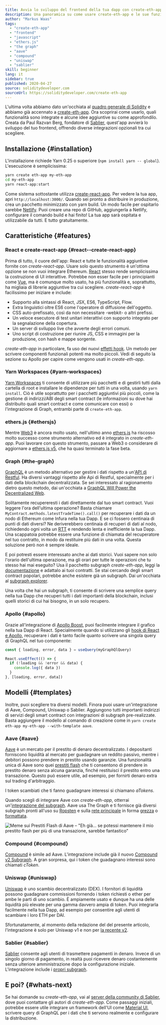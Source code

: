 ```yaml
---
title: Avvia lo sviluppo del frontend della tua dapp con create-eth-app
description: Una panoramica su come usare create-eth-app e le sue funzionalità
author: "Markus Waas"
tags:
  - "create-eth-app"
  - "frontend"
  - "javascript"
  - "ethers.js"
  - "the graph"
  - "aave"
  - "compound"
  - "uniswap"
  - "sablier"
skill: beginner
lang: it
sidebar: true
published: 2020-04-27
source: soliditydeveloper.com
sourceUrl: https://soliditydeveloper.com/create-eth-app
---
```


L'ultima volta abbiamo dato un'occhiata al [quadro generale di Solidity](https://soliditydeveloper.com/solidity-overview-2020) e abbiamo già accennato a [create-eth-app](https://github.com/PaulRBerg/create-eth-app). Ora scoprirai come usarlo, quali funzionalità sono integrate e alcune idee aggiuntive su come approfondilo. Creata da Paul Razvan Berg, fondatore di [Sablier](http://sablier.finance/), quest'app avvierà lo sviluppo del tuo frontend, offrendo diverse integrazioni opzionali tra cui scegliere.

## Installazione {#installation}

L'installazione richiede Yarn 0.25 o superiore (`npm install yarn -- global`). L'esecuzione è semplicissima:

```bash
yarn create eth-app my-eth-app
cd my-eth-app
yarn react-app:start
```

Come sistema sottostante utilizza [create-react-app](https://github.com/facebook/create-react-app). Per vedere la tua app, apri `http://localhost:3000/`. Quando sei pronto a distribuire in produzione, crea un pacchetto minimizzato con yarn build. Un modo facile per ospitarlo sarebbe [Netlify](https://www.netlify.com/). Puoi creare una repo di GitHub, aggiungerla a Netlify, configurare il comando build e hai finito! La tua app sarà ospitata e utilizzabile da tutti. E tutto gratuitamente.

## Caratteristiche {#features}

### React e create-react-app {#react--create-react-app}

Prima di tutto, il cuore dell'app: React e tutte le funzionalità aggiuntive fornite con _create-react-app_. Usare solo questo strumento è un'ottima opzione se non vuoi integrare Ethereum. [React](https://reactjs.org/) stesso rende semplicissima la costruzione di UI interattive. Potrebbe non esser facile per i principianti come [Vue](https://vuejs.org/), ma è comunque molto usato, ha più funzionalità e, soprattutto, ha migliaia di librerie aggiuntive tra cui scegliere. _create-react-app_ è facilissimo per iniziare e include:

- Supporto alla sintassi di React, JSX, ES6, TypeScript, Flow.
- Extra linguistici oltre ES6 come l'operatore di diffusione dell'oggetto.
- CSS auto-prefissato, così da non necessitare -webkit- o altri prefissi.
- Un veloce esecutore di test unitari interattivi con supporto integrato per la segnalazione della copertura.
- Un server di sviluppo live che avverte degli errori comuni.
- Uno script di costruzione per riunire JS, CSS e immagini per la produzione, con hash e mappe sorgente.

_create-eth-app_ in particolare, fa uso dei nuovi [effetti hook](https://reactjs.org/docs/hooks-effect.html). Un metodo per scrivere componenti funzionali potenti ma molto piccoli. Vedi di seguito la sezione su Apollo per capire come vengono usati in _create-eth-app_.

### Yarn Workspaces {#yarn-workspaces}

[Yarn Workspaces](https://classic.yarnpkg.com/en/docs/workspaces/) ti consente di utilizzare più pacchetti e di gestirli tutti dalla cartella di root e installare le dipendenze per tutti in una volta, usando `yarn install`. Ciò è utile soprattutto per i pacchetti aggiuntivi più piccoli, come la gestione di indirizzi/ABI degli smart contract (le informazioni su dove hai distribuito quali smart contract e come comunicare con essi) o l'integrazione di Graph, entrambi parte di `create-eth-app`.

### ethers.js {#ethersjs}

Mentre [Web3](https://web3js.readthedocs.io/en/v1.2.7/) è ancora molto usato, nell'ultimo anno [ethers.js](https://docs.ethers.io/) ha riscosso molto successo come strumento alternativo ed è integrato in _create-eth-app_. Puoi lavorare con questo strumento, passare a Web3 o considerare di aggiornare a [ethers.js v5](https://docs-beta.ethers.io/), che ha quasi terminato la fase beta.

### Graph {#the-graph}

[GraphQL](https://graphql.org/) è un metodo alternativo per gestire i dati rispetto a un'[API di Restful](https://restfulapi.net/). Ha diversi vantaggi rispetto alle Api di Restful, specialmente per i dati della blockchain decentralizzata. Se sei interessato al ragionamento dietro questo metodo, dai un'occhiata a [GraphQL Will Power the Decentralized Web](https://medium.com/graphprotocol/graphql-will-power-the-decentralized-web-d7443a69c69a).

Solitamente recupereresti i dati direttamente dal tuo smart contract. Vuoi leggere l'ora dell'ultima operazione? Basta chiamare `MyContract.methods.latestTradeTime().call()` per recuperare i dati da un nodo di Ethereum come Infura nella tua Dapp. E se ci fossero centinaia di punti di dati diversi? Ne deriverebbero centinaia di recuperi di dati al nodo, richiedendo ogni volta un [RTT](https://wikipedia.org/wiki/Round-trip_delay_time) e rendendo lenta e inefficiente la tua Dapp. Una scappatoia potrebbe essere una funzione di chiamata del recuperatore nel tuo contratto, in modo da restituire più dati in una volta. Questa soluzione però non è sempre ideale.

E poi potresti essere interessato anche ai dati storici. Vuoi sapere non solo l'orario dell'ultima operazione, ma gli orari per tutte le operazioni che tu stesso hai mai eseguito? Usa il pacchetto subgraph _create-eth-app_, leggi la [documentazione](https://thegraph.com/docs/define-a-subgraph) e adattalo ai tuoi contratti. Se stai cercando degli smart contract popolari, potrebbe anche esistere già un subgraph. Dai un'occhiata al [subgraph explorer](https://thegraph.com/explorer/).

Una volta che hai un subgraph, ti consente di scrivere una semplice query nella tua Dapp che recuperi tutti i dati importanti della blockchain, inclusi quelli storici di cui hai bisogno, in un solo recupero.

### Apollo {#apollo}

Grazie all'integrazione di [Apollo Boost](https://www.apollographql.com/docs/react/get-started/), puoi facilmente integrare il grafico nella tua Dapp di React. Specialmente quando si utilizzano gli [hook di React e Apollo](https://www.apollographql.com/blog/apollo-client-now-with-react-hooks-676d116eeae2), recuperare i dati è tanto facile quanto scrivere una singola query di GraphQL nel tuo componente:

```js
const { loading, error, data } = useQuery(myGraphQlQuery)

React.useEffect(() => {
  if (!loading && !error && data) {
    console.log({ data })
  }
}, [loading, error, data])
```

## Modelli {#templates}

Inoltre, puoi scegliere tra diversi modelli. Finora puoi usare un'integrazione di Aave, Compound, Uniswap o Sablier. Aggiungono tutti importanti indirizzi di servizi degli smart contract con integrazioni di subgraph pre-realizzate. Basta aggiungere il modello al comando di creazione come in `yarn create eth-app my-eth-app --with-template aave`.

### Aave {#aave}

[Aave](https://aave.com/) è un mercato per il prestito di denaro decentralizzato. I depositanti forniscono liquidità al mercato per guadagnare un reddito passivo, mentre i debitori possono prendere in prestito usando garanzie. Una funzionalità unica di Aave sono quei [prestiti flash](https://docs.aave.com/developers/guides/flash-loans) che ti consentono di prendere in prestito denaro senza alcuna garanzia, finché restituisci il prestito entro una transazione. Questo può essere utile, ad esempio, per fornirti denaro extra sul trading d'arbitraggio.

I token scambiati che ti fanno guadagnare interessi si chiamano _aTokens_.

Quando scegli di integrare Aave con _create-eth-app_, otterrai un'[integrazione del subgraph](https://docs.aave.com/developers/getting-started/using-graphql). Aave usa The Graph e ti fornisce già diversi subgraph pronti all'uso su [Ropsten](https://thegraph.com/explorer/subgraph/aave/protocol-ropsten) e sulla [rete principale](https://thegraph.com/explorer/subgraph/aave/protocol) in forma [grezza](https://thegraph.com/explorer/subgraph/aave/protocol-raw) o [formattata](https://thegraph.com/explorer/subgraph/aave/protocol).

![Meme sui Prestiti Flash di Aave – "Eh già... se potessi mantenere il mio prestito flash per più di una transazione, sarebbe fantastico"](./flashloan-meme.png)

### Compound {#compound}

[Compound](https://compound.finance/) è simile ad Aave. L'integrazione include già il nuovo [Compound v2 Subgraph](https://medium.com/graphprotocol/https-medium-com-graphprotocol-compound-v2-subgraph-highlight-a5f38f094195). A gran sorpresa, qui i token che guadagnano interessi sono chiamati _cToken_.

### Uniswap {#uniswap}

[Uniswap](https://uniswap.exchange/) è uno scambio decentralizzato (DEX). I fornitori di liquidità possono guadagnare commissioni fornendo i token richiesti o ether per ambe le parti di uno scambio. È ampiamente usato e dunque ha una delle liquidità più elevate per una gamma davvero ampia di token. Puoi integrarla facilmente nella tua Dapp, ad esempio per consentire agli utenti di scambiare i loro ETH per DAI.

Sfortunatamente, al momento della redazione del del presente articolo, l'integrazione è solo per Uniswap v1 e non per [la recente v2](https://uniswap.org/blog/uniswap-v2/).

### Sablier {#sablier}

[Sablier](https://sablier.finance/) consente agli utenti di trasmettere pagamenti in denaro. Invece di un singolo giorno di pagamento, in realtà puoi ricevere denaro costantemente senza ulteriore amministrazione dopo la configurazione iniziale. L'integrazione include i [propri subgraph](https://thegraph.com/explorer/subgraph/sablierhq/sablier).

## E poi? {#whats-next}

Se hai domande su _create-eth-app_, vai al [server della community di Sablier](https://discord.gg/bsS8T47), dove puoi contattare gli autori di _create-eth-app_. Come passaggi iniziali, potrebbe essere utile integrare un framework dell'UI come [Material UI](https://material-ui.com/), scrivere query di GraphQL per i dati che ti servono realmente e configurare la distribuzione.
